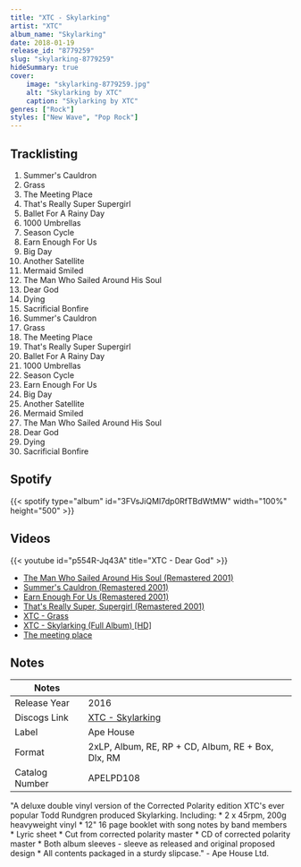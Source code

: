 ```yaml
---
title: "XTC - Skylarking"
artist: "XTC"
album_name: "Skylarking"
date: 2018-01-19
release_id: "8779259"
slug: "skylarking-8779259"
hideSummary: true
cover:
    image: "skylarking-8779259.jpg"
    alt: "Skylarking by XTC"
    caption: "Skylarking by XTC"
genres: ["Rock"]
styles: ["New Wave", "Pop Rock"]
---
```

## Tracklisting
1. Summer's Cauldron
2. Grass
3. The Meeting Place
4. That's Really Super Supergirl
5. Ballet For A Rainy Day
6. 1000 Umbrellas
7. Season Cycle
8. Earn Enough For Us
9. Big Day
10. Another Satellite
11. Mermaid Smiled
12. The Man Who Sailed Around His Soul
13. Dear God
14. Dying
15. Sacrificial Bonfire
16. Summer's Cauldron
17. Grass
18. The Meeting Place
19. That's Really Super Supergirl
20. Ballet For A Rainy Day
21. 1000 Umbrellas
22. Season Cycle
23. Earn Enough For Us
24. Big Day
25. Another Satellite
26. Mermaid Smiled
27. The Man Who Sailed Around His Soul
28. Dear God
29. Dying
30. Sacrificial Bonfire
## Spotify
{{< spotify type="album" id="3FVsJiQMI7dp0RfTBdWtMW" width="100%" height="500" >}}

## Videos
{{< youtube id="p554R-Jq43A" title="XTC - Dear God" >}}
- [The Man Who Sailed Around His Soul (Remastered 2001)](https://www.youtube.com/watch?v=1KGS7nm9N10)
- [Summer's Cauldron (Remastered 2001)](https://www.youtube.com/watch?v=0Ff7mJ_AjNQ)
- [Earn Enough For Us (Remastered 2001)](https://www.youtube.com/watch?v=wft8l-bw0qw)
- [That's Really Super, Supergirl (Remastered 2001)](https://www.youtube.com/watch?v=CBNsiEWghGA)
- [XTC - Grass](https://www.youtube.com/watch?v=nErBEvTIvfo)
- [XTC - Skylarking (Full Album) [HD]](https://www.youtube.com/watch?v=85J91FwPrTw)
- [The meeting place](https://www.youtube.com/watch?v=fBxCxUFOBv0)

## Notes
| Notes          |             |
| ---------------| ----------- |
| Release Year   | 2016 |
| Discogs Link   | [XTC - Skylarking](https://www.discogs.com/release/8779259-XTC-Skylarking) |
| Label          | Ape House |
| Format         | 2xLP, Album, RE, RP + CD, Album, RE + Box, Dlx, RM |
| Catalog Number | APELPD108 |

"A deluxe double vinyl version of the Corrected Polarity edition XTC's ever popular Todd Rundgren produced Skylarking.   Including:  * 2 x 45rpm, 200g heavyweight vinyl  * 12" 16 page booklet with song notes by band members  * Lyric sheet  * Cut from corrected polarity master  * CD of corrected polarity master  * Both album sleeves - sleeve as released and original proposed design  * All contents packaged in a sturdy slipcase."  - Ape House Ltd. 
